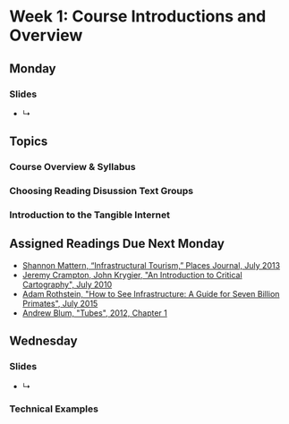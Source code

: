 # Week 1: Course Introductions and Overview

## Monday

### Slides
* ↳


## Topics

### Course Overview & Syllabus

### Choosing Reading Disussion Text Groups

### Introduction to the Tangible Internet

## Assigned Readings **Due Next Monday**
* [Shannon Mattern, “Infrastructural Tourism,” Places Journal, July 2013](https://placesjournal.org/article/infrastructural-tourism/#footnote_15)
* [Jeremy Crampton, John Krygier, "An Introduction to Critical Cartography", July 2010](https://www.are.na/block/14630024)
* [Adam Rothstein, "How to See Infrastructure: A Guide for Seven Billion Primates", July 2015](https://rhizome.org/editorial/2015/jul/2/how-see-infrastructure-guide-seven-billion-primate/)
* [Andrew Blum, "Tubes", 2012, Chapter 1](https://bobcat.library.nyu.edu/primo-explore/fulldisplay?docid=nyu_aleph003634157&context=L&vid=NS2-NUI&lang=en_US&search_scope=default_scope&adaptor=Local%20Search%20Engine&tab=default_tab&query=any,contains,andrew%20blum%20tubes&offset=0)

## Wednesday

### Slides
* ↳

### Technical Examples